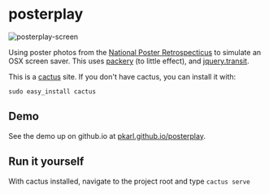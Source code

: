 # posterplay

![posterplay-screen](https://f.cloud.github.com/assets/8388/739631/6ca1aeda-e35f-11e2-8723-72e2da499172.jpg)

Using poster photos from the [National Poster Retrospecticus](http://nationalposterretrospecticus.com/) to simulate an OSX screen saver. This uses [packery](http://packery.metafizzy.co/) (to little effect), and [jquery.transit](http://ricostacruz.com/jquery.transit/).

This is a [cactus](https://github.com/koenbok/Cactus) site. If you don't have cactus, you can install it with:

```
sudo easy_install cactus
```

## Demo

See the demo up on github.io at [pkarl.github.io/posterplay](http://pkarl.github.io/posterplay/).

## Run it yourself

With cactus installed, navigate to the project root and type `cactus serve`
